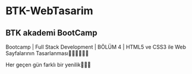 # BTK-WebTasarim

<h2> BTK akademi BootCamp </h2>


Bootcamp | Full Stack Development | BÖLÜM 4 | HTML5 ve CSS3 ile Web Sayfalarının Tasarlanması👨🏻‍💻👩🏻‍💻

Her geçen gün farklı bir yenilik👏🏻😍
